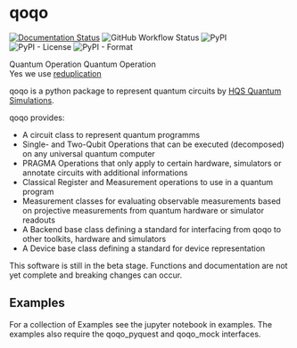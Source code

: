 # qoqo

[![Documentation Status](https://readthedocs.org/projects/qoqo/badge/?version=latest)](https://qoqo.readthedocs.io/en/latest/?badge=latest)
![GitHub Workflow Status](https://img.shields.io/github/workflow/status/HQSquantumsimulations/qoqo/ci_tests)
![PyPI](https://img.shields.io/pypi/v/qoqo)
![PyPI - License](https://img.shields.io/pypi/l/qoqo)
![PyPI - Format](https://img.shields.io/pypi/format/qoqo)

Quantum Operation Quantum Operation  
Yes we use [reduplication](https://en.wikipedia.org/wiki/Reduplication)

qoqo is a python package to represent quantum circuits by [HQS Quantum Simulations](https://quantumsimulations.de).

qoqo provides:

* A circuit class to represent quantum programms
* Single- and Two-Qubit Operations that can be executed (decomposed) on any universal quantum computer
* PRAGMA Operations that only apply to certain hardware, simulators or annotate circuits with additional informations
* Classical Register and Measurement operations to use in a quantum program
* Measurement classes for evaluating observable measurements based on projective measurements from quantum hardware or simulator readouts
* A Backend base class defining a standard for interfacing from qoqo to other toolkits, hardware and simulators
* A Device base class defining a standard for device representation

This software is still in the beta stage. Functions and documentation are not yet complete and breaking changes can occur.

## Examples

For a collection of Examples see the jupyter notebook in examples. The examples also require the qoqo_pyquest and qoqo_mock interfaces.
